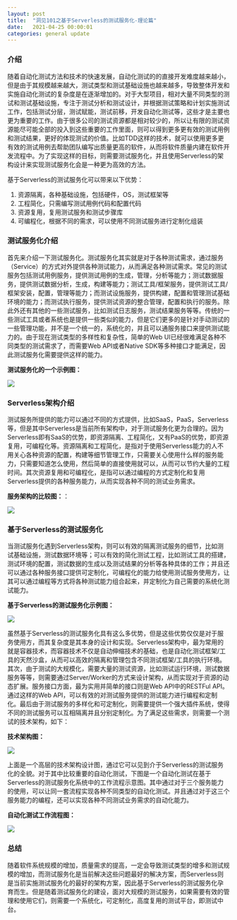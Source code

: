 ```yaml
---
layout: post
title:  "洞见101之基于Serverless的测试服务化-理论篇"
date:   2021-04-25 00:00:01
categories: general update
---
```


### 介绍


随着自动化测试方法和技术的快速发展，自动化测试的的直接开发难度越来越小，但是由于其规模越来越大，测试类型和测试基础设施也越来越多，导致整体开发和实施自动化测试的复杂度是在逐渐增加的。对于大型项目，相对大量不同类型的测试和测试基础设施，专注于测试分析和测试设计，并根据测试策略和计划实施测试工作，包括测试分层，测试赋能，测试前移，开发自动化测试等，这些才是主要也更为重要的工作。由于很多公司的测试资源都是相对较少的，所以让有限的测试资源能尽可能全部的投入到这些重要的工作里面，则可以得到更多更有效的测试用例和测试结果，更好的体现测试的价值。比如TDD这样的技术，就可以使用更多更有效的测试用例去帮助团队编写出质量更高的软件，从而将软件质量内建在软件开发流程中。为了实现这样的目标，则需要测试服务化，并且使用Serverless的架构设计来实现测试服务化会是一种更为高效的方法。


基于Serverless的测试服务化可以带来以下优势：

1. 资源隔离，各种基础设施，包括硬件，OS，测试框架等
2. 工程简化，只需编写测试用例代码和配置代码 
3. 资源复用，复用测试服务和测试步骤库
4. 可编程化，根据不同的需求，可以使用不同测试服务进行定制化组装

### 测试服务化介绍


首先来介绍一下测试服务化。测试服务化其实就是对于各种测试需求，通过服务（Service）的方式对外提供各种测试能力，从而满足各种测试需求。常见的测试服务包括测试用例服务，提供测试用例的生成，管理，分析等能力；测试数据服务，提供测试数据分析，生成，构建等能力；测试工具/框架服务，提供测试工具/框架安装，配置，管理等能力；而测试设施服务，提供构建，配置和管理测试基础环境的能力；而测试执行服务，提供测试资源的整合管理，配置和执行的服务。除此外还有其他的一些测试服务，比如测试日志服务，测试结果服务等等。传统的一些测试工具或者系统也是提供一些类似的能力，但是它们更多的是针对手动测试的一些管理功能，并不是一个统一的，系统化的，并且可以通服务接口来提供测试能力的。由于现在测试类型的多样性和复杂性，简单的Web UI已经很难满足各种不同类型的测试需求了，而需要Web API或者Native SDK等多种接口才能满足，因此测试服务化需要提供这样的能力。

**测试服务化的一个示例图：**

![](http://twranman.github.io/assets/Serverless-Test-Service/1.png)


### Serverless架构介绍

测试服务所提供的能力可以通过不同的方式提供，比如SaaS，PaaS，Serverless等，但是其中Serverless是当前所有架构中，对于测试服务化更为合理的。因为Serverless即有SaaS的优势，即资源隔离、工程简化，又有PaaS的优势，即资源复用，可编程化等。资源隔离和工程简化，是指对于使用Serverless能力的人不用关心各种资源的配置，构建等细节管理工作，只需要关心使用什么样的服务能力，只需要知道怎么使用，然后简单的直接使用就可以，从而可以节约大量的工程时间。其次资源复用和可编程化，是指可以通过编程的方式定制化和复用Serverless提供的各种服务能力，从而实现各种不同的测试业务需求。

**服务架构的比较图：**：

![](http://twranman.github.io/assets/Serverless-Test-Service/2.png)


### 基于Serverless的测试服务化

当测试服务化遇到Serverless架构，则可以有效的隔离测试服务的细节，比如测试基础设施，测试数据环境等；可以有效的简化测试工程，比如测试工具的搭建，测试环境的配置，测试数据的生成以及测试结果的分析等各种具体的工作；并且还可以通过各种服务接口提供可定制化，可编程化的能力给使用测试服务使用方，让其可以通过编程等方式将各种测试能力组合起来，并定制化为自己需要的系统化测试能力。

**基于Serverless的测试服务化示例图：**

![](http://twranman.github.io/assets/Serverless-Test-Service/3.png)


虽然基于Serverless的测试服务化具有这么多优势，但是这些优势仅仅是对于服务使用方，而其复杂度是其本身的设计和实现。Serverless架构中，最为常用的就是容器技术，而容器技术不仅是自动伸缩技术的基础，也是自动化测试框架/工具的天然沙盒，从而可以高效的隔离和管理包含不同测试框架/工具的执行环境。其次，由于测试的大规模化，需要大量的测试资源，比如测试运行环境，测试数据服务等等，则需要通过Server/Worker的方式来设计架构，从而实现对于资源的动态扩展。服务接口方面，最为实用并简单的接口则是Web API中的RESTFul API。通过这样的Web API，可以有效的对测试服务提供的测试能力进行编程和定制化。最后由于测试服务的多样化和可定制化，则需要提供一个强大插件系统，使得不同的测试服务可以互相隔离并且分别定制化。为了满足这些需求，则需要一个测试的技术架构，如下：


**技术架构图：**

![](http://twranman.github.io/assets/Serverless-Test-Service/4.png)


上面是一个高层的技术架构设计图，通过它可以见到介于Serverless的测试服务化的全貌。对于其中比较重要的自动化测试，下图是一个自动化测试在基于Serverless的测试服务化系统中的工作流程示意图。其中通过对于三个服务能力的使用，可以让同一套流程实现各种不同类型的自动化测试。并且通过对于这三个服务能力的编程，还可以实现各种不同测试业务需求的自动化能力。


**自动化测试工作流程图：**


![](http://twranman.github.io/assets/Serverless-Test-Service/5.png)


### 总结

随着软件系统规模的增加，质量需求的提高，一定会导致测试类型的增多和测试规模的增加，而测试服务化是当前解决这些问题最好的解决方案，而Serverless则是当前实施测试服务化的最好的架构方案，因此基于Serverless的测试服务化孕育而生。但是随着测试服务化的建设，面对大规模的测试服务，如果需要有效的管理和使用它们，则需要一个系统化，可定制化，高度复用的测试平台，即测试中台。